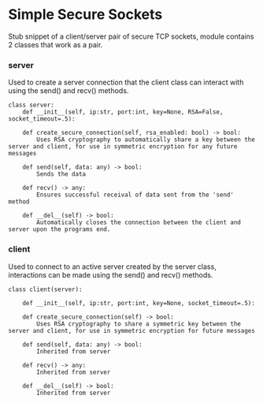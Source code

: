 # Simple Secure Sockets
Stub snippet of a client/server pair of secure TCP sockets, module contains 2 classes that work as a pair.


### server 

Used to create a server connection that the client class can interact with using the send() and recv() methods.

```
class server:
	def __init__(self, ip:str, port:int, key=None, RSA=False, socket_timeout=.5):

	def create_secure_connection(self, rsa_enabled: bool) -> bool:
		Uses RSA cryptography to automatically share a key between the server and client, for use in symmetric encryption for any future messages
		
	def send(self, data: any) -> bool:
		Sends the data
		
	def recv() -> any:
		Ensures successful receival of data sent from the 'send' method			   

	def __del__(self) -> bool:
		Automatically closes the connection between the client and server upon the programs end.
```

### client

Used to connect to an active server created by the server class, interactions can be made using the send() and recv() methods.

```
class client(server):

	def __init__(self, ip:str, port:int, key=None, socket_timeout=.5):

	def create_secure_connection(self) -> bool:
		Uses RSA cryptography to share a symmetric key between the server and client, for use in symmetric encryption for future messages

	def send(self, data: any) -> bool:
		Inherited from server
	
	def recv() -> any:
		Inherited from server
	
	def __del__(self) -> bool:
		Inherited from server
	
```
